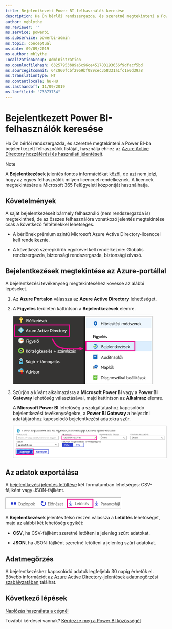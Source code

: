 ```yaml
---
title: Bejelentkezett Power BI-felhasználók keresése
description: Ha Ön bérlői rendszergazda, és szeretné megtekinteni a Power BI-ba bejelentkezett felhasználók listáját, használhatja ehhez az Azure Active Directory hozzáférési és használati jelentéseit.
author: mgblythe
ms.reviewer: ''
ms.service: powerbi
ms.subservice: powerbi-admin
ms.topic: conceptual
ms.date: 09/09/2019
ms.author: mblythe
LocalizationGroup: Administration
ms.openlocfilehash: 63257953b89a6c96ce451783193656f9dfacf5bd
ms.sourcegitcommit: 64c860fcbf2969bf089cec358331a1fc1e0d39a8
ms.translationtype: HT
ms.contentlocale: hu-HU
ms.lasthandoff: 11/09/2019
ms.locfileid: "73873754"
---
```

# <a name="find-power-bi-users-that-have-signed-in"></a>Bejelentkezett Power BI-felhasználók keresése

Ha Ön bérlői rendszergazda, és szeretné megtekinteni a Power BI-ba bejelentkezett felhasználók listáját, használja ehhez az [Azure Active Directory hozzáférési és használati jelentéseit](/azure/active-directory/reports-monitoring/concept-sign-ins).

> [!NOTE]
> A **Bejelentkezések** jelentés fontos információkat közöl, de azt nem jelzi, hogy az egyes felhasználók milyen licenccel rendelkeznek. A licencek megtekintésére a Microsoft 365 Felügyeleti központját használhatja.

## <a name="requirements"></a>Követelmények

A saját bejelentkezéseit bármely felhasználó (nem rendszergazda is) megtekintheti, de az összes felhasználóra vonatkozó jelentés megtekintése csak a következő feltételekkel lehetséges.

* A bérlőnek prémium szintű Microsoft Azure Active Directory-licenccel kell rendelkeznie.

* A következő szerepkörök egyikével kell rendelkeznie: Globális rendszergazda, biztonsági rendszergazda, biztonsági olvasó.

## <a name="use-the-azure-portal-to-view-sign-ins"></a>Bejelentkezések megtekintése az Azure-portállal

A bejelentkezési tevékenység megtekintéséhez kövesse az alábbi lépéseket.

1. Az **Azure Portalon** válassza az **Azure Active Directory** lehetőséget.

1. A **Figyelés** területen kattintson a **Bejelentkezések** elemre.
   
    ![Az Azure felhasználói felületének képernyőképe az Azure Active Directory és a Bejelentkezések beállítások kiemelésével.](media/service-admin-access-usage/azure-portal-sign-ins.png)

1. Szűrjön a kívánt alkalmazásra a **Microsoft Power BI** vagy a **Power BI Gateway** lehetőség választásával, majd kattintson az **Alkalmaz** elemre.

    A **Microsoft Power BI** lehetőség a szolgáltatáshoz kapcsolódó bejelentkezési tevékenységekre, a **Power BI Gateway** a helyszíni adatátjáróhoz kapcsolódó bejelentkezési adatokra szűr.
   
    ![A Bejelentkezések szűrő képernyőképe az Alkalmazások mező kiemelésével.](media/service-admin-access-usage/sign-in-filter.png)

## <a name="export-the-data"></a>Az adatok exportálása

A [bejelentkezési jelentés letöltése](/azure/active-directory/reports-monitoring/quickstart-download-sign-in-report) két formátumban lehetséges: CSV-fájlként vagy JSON-fájlként.

![A letöltés gomb képernyőképe.](media/service-admin-access-usage/download-sign-in-data-csv.png)

A **Bejelentkezések** jelentés felső részén válassza a **Letöltés** lehetőséget, majd az alábbi két lehetőség egyikét:

* **CSV**, ha CSV-fájlként szeretné letölteni a jelenleg szűrt adatokat.

* **JSON**, ha JSON-fájlként szeretné letölteni a jelenleg szűrt adatokat.

## <a name="data-retention"></a>Adatmegőrzés

A bejelentkezéshez kapcsolódó adatok legfeljebb 30 napig érhetők el. Bővebb információt az [Azure Active Directory-jelentések adatmegőrzési szabályzatában](/azure/active-directory/reports-monitoring/reference-reports-data-retention) találhat.

## <a name="next-steps"></a>Következő lépések

[Naplózás használata a cégnél](service-admin-auditing.md)

További kérdései vannak? [Kérdezze meg a Power BI közösségét](https://community.powerbi.com/)